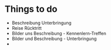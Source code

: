 Things to do
===

+ Beschreibung Unterbringung
+ Reise Rücktritt
+ Bilder uns Beschreibung - Kennenlern-Treffen
+ Bilder und Beschreibung - Unterbringung
+ ​